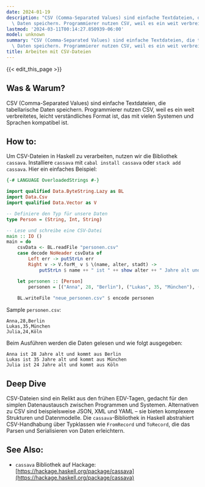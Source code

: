 ```yaml
---
date: 2024-01-19
description: "CSV (Comma-Separated Values) sind einfache Textdateien, die tabellarische\
  \ Daten speichern. Programmierer nutzen CSV, weil es ein weit verbreitetes, leicht\u2026"
lastmod: '2024-03-11T00:14:27.850939-06:00'
model: unknown
summary: "CSV (Comma-Separated Values) sind einfache Textdateien, die tabellarische\
  \ Daten speichern. Programmierer nutzen CSV, weil es ein weit verbreitetes, leicht\u2026"
title: Arbeiten mit CSV-Dateien
---
```


{{< edit_this_page >}}

## Was & Warum?
CSV (Comma-Separated Values) sind einfache Textdateien, die tabellarische Daten speichern. Programmierer nutzen CSV, weil es ein weit verbreitetes, leicht verständliches Format ist, das mit vielen Systemen und Sprachen kompatibel ist.

## How to:
Um CSV-Dateien in Haskell zu verarbeiten, nutzen wir die Bibliothek `cassava`. Installiere `cassava` mit `cabal install cassava` oder `stack add cassava`. Hier ein einfaches Beispiel:

```Haskell
{-# LANGUAGE OverloadedStrings #-}

import qualified Data.ByteString.Lazy as BL
import Data.Csv
import qualified Data.Vector as V

-- Definiere den Typ für unsere Daten
type Person = (String, Int, String)

-- Lese und schreibe eine CSV-Datei
main :: IO ()
main = do
    csvData <- BL.readFile "personen.csv"
    case decode NoHeader csvData of
        Left err -> putStrLn err
        Right v -> V.forM_ v $ \(name, alter, stadt) ->
            putStrLn $ name ++ " ist " ++ show alter ++ " Jahre alt und kommt aus " ++ stadt

    let personen :: [Person]
        personen = [("Anna", 28, "Berlin"), ("Lukas", 35, "München"), ("Julia", 24, "Köln")]
    
    BL.writeFile "neue_personen.csv" $ encode personen
```

Sample `personen.csv`:
```
Anna,28,Berlin
Lukas,35,München
Julia,24,Köln
```

Beim Ausführen werden die Daten gelesen und wie folgt ausgegeben:
```
Anna ist 28 Jahre alt und kommt aus Berlin
Lukas ist 35 Jahre alt und kommt aus München
Julia ist 24 Jahre alt und kommt aus Köln
```

## Deep Dive
CSV-Dateien sind ein Relikt aus den frühen EDV-Tagen, gedacht für den simplen Datenaustausch zwischen Programmen und Systemen. Alternativen zu CSV sind beispielsweise JSON, XML und YAML – sie bieten komplexere Strukturen und Datenmodelle. Die `cassava`-Bibliothek in Haskell abstrahiert CSV-Handhabung über Typklassen wie `FromRecord` und `ToRecord`, die das Parsen und Serialisieren von Daten erleichtern.

## See Also:
- `cassava` Bibliothek auf Hackage: [https://hackage.haskell.org/package/cassava](https://hackage.haskell.org/package/cassava)
